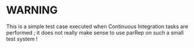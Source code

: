 # WARNING

This is a simple test case executed when Continuous Integration tasks are performed ; it does not really make sense to use parRep on such a small test system !
